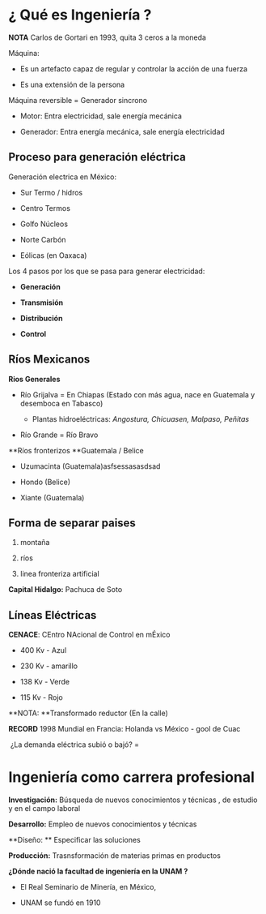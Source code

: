 # ¿ Qué es Ingeniería ?

**NOTA** Carlos de Gortari en 1993, quita 3 ceros a la moneda

Máquina: 

- Es un artefacto capaz de regular y controlar la acción de una fuerza

- Es una extensión de la persona

Máquina reversible = Generador sincrono 

- Motor: Entra electricidad, sale energía mecánica

- Generador: Entra energía mecánica, sale energía electricidad



## Proceso para generación eléctrica

Generación electrica en México:

- Sur Termo / hidros

- Centro Termos 

- Golfo Núcleos

- Norte Carbón 
- Eólicas (en Oaxaca)



Los 4 pasos por los que se pasa para generar electricidad:

- **Generación** 

- **Transmisión** 
- **Distribución**

- **Control**

 

## Ríos Mexicanos 

**Rios Generales**

- Río Grijalva = En Chiapas (Estado con más agua, nace en Guatemala y desemboca en Tabasco)
  - Plantas hidroeléctricas: *Angostura, Chicuasen, Malpaso, Peñitas*

- Río Grande = Río Bravo

**Ríos fronterizos **Guatemala / Belice

- Uzumacinta (Guatemala)asfsessasasdsad   

- Hondo (Belice)

- Xiante (Guatemala)

  

## Forma de separar paises 

1) montaña

2) ríos

3) linea fronteriza artificial



**Capital Hidalgo:** Pachuca de Soto



## Líneas Eléctricas

**CENACE**: CEntro NAcional de Control en mÉxico 

- 400 Kv - Azul

- 230 Kv - amarillo 

- 138 Kv - Verde

- 115 Kv - Rojo

**NOTA: **Transformado reductor (En la calle)

**RECORD** 1998 Mundial en Francia: Holanda vs México - gool de Cuac

​				¿La demanda eléctrica subió o bajó? = 





# Ingeniería como carrera profesional



**Investigación:** Búsqueda de nuevos conocimientos y técnicas , de estudio y en el campo laboral

**Desarrollo:** Empleo de nuevos conocimientos y técnicas

**Diseño: ** Especificar las soluciones

**Producción:** Trasnsformación de materias primas en productos 



**¿Dónde nació la facultad de ingeniería en la UNAM ?**

- El Real Seminario de Minería, en México,  

- UNAM se fundó en 1910